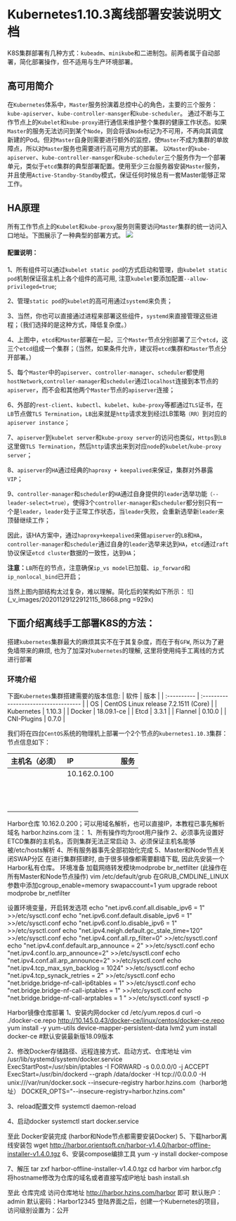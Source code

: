 # Kubernetes1.10.3离线部署安装说明文档

 K8S集群部署有几种方式：`kubeadm`、`minikube`和二进制包。前两者属于自动部署，简化部署操作，但不适用与生产环境部署。
## 高可用简介
   在`Kubernetes`体系中，`Master`服务扮演着总控中心的角色，主要的三个服务：
`kube-apiserver`、`kube-controller-mansger`和`kube-scheduler`。
    通过不断与工作节点上的`Kubelet`和`kube-proxy`进行通信来维护整个集群的健康工作状态。如果`Master`的服务无法访问到某个`Node`，则会将该`Node`标记为不可用，不再向其调度新建的Pod。但对`Master`自身则需要进行额外的监控，使`Master`不成为集群的单故障点，所以对`Master`服务也需要进行高可用方式的部署。
以`Master`的`kube-apiserver`、`kube-controller-mansger`和`kube-scheduler`三个服务作为一个部署单元，类似于`etcd`集群的典型部署配置。使用至少三台服务器安装`Master`服务，并且使用`Active-Standby-Standby`模式，保证任何时候总有一套Master能够正常工作。
## HA原理
所有工作节点上的`Kubelet`和`kube-proxy`服务则需要访问`Master`集群的统一访问入口地址。下图展示了一种典型的部署方式。
![](_v_images/20201129123002951_4141.png)

#### 配置说明：
1、所有组件可以通过`kubelet static pod`的方式启动和管理，由`kubelet static pod`机制保证宿主机上各个组件的高可用, 注意`kubelet`要添加配置`--allow-privileged=true`;


2、管理`static pod`的`kubelet`的高可用通过`systemd`来负责；


3、当然，你也可以直接通过进程来部署这些组件，`systemd`来直接管理这些进程；（我们选择的是这种方式，降低复杂度。）


4、上图中，`etcd`和`Master`部署在一起，三个`Master`节点分别部署了三个`etcd`，这三个`etcd`组成一个集群；（当然，如果条件允许，建议将`etcd`集群和`Master`节点分开部署。）


5、每个`Master`中的`apiserver`、`controller-manager`、`scheduler`都使用`hostNetwork`,`controller-manager`和`scheduler`通过`localhost`连接到本节点的`apiserver`，而不会和其他两个`Master`节点的`apiserver`连接；


6、外部的`rest-client`、`kubectl`、`kubelet`、`kube-proxy`等都通过`TLS`证书，在`LB`节点做`TLS Termination`，`LB`出来就是`http`请求发到经过LB策略`（RR）`到对应的`apiserver instance`；


7、`apiserver`到`kubelet server`和`kube-proxy server`的访问也类似，`Https`到`LB`这里做`TLS Termination`，然后`http`请求出来到对应`node`的`kubelet`/`kube-proxy server`；


8、`apiserver`的`HA`通过经典的`haproxy + keepalived`来保证，集群对外暴露`VIP`；


9、`controller-manager`和`scheduler`的`HA`通过自身提供的`leader`选举功能`（--leader-select=true）`，使得3个`controller-manager`和`scheduler`都分别只有一个是`leader`，`leader`处于正常工作状态，当`leader`失败，会重新选举新`leader`来顶替继续工作；


因此，该HA方案中，通过`haproxy+keepalived`来做`apiserver`的`LB`和`HA`，`controller-manager`和`scheduler`通过自身的`leader`选举来达到`HA`，`etcd`通过`raft`协议保证`etcd cluster`数据的一致性，达到`HA`；


**注意：**`LB`所在的节点，注意确保`ip_vs model`已加载、`ip_forward`和`ip_nonlocal_bind`已开启；


当然上图内部结构太过复杂，难以理解。简化后的架构如下所示：
![](_v_images/20201129122912115_18668.png =929x)

## 下面介绍离线手工部署K8S的方法：
  搭建`kubernetes`集群最大的麻烦其实不在于其复杂度，而在于有`GFW`, 所以为了避免墙带来的麻烦, 也为了加深对`kubernetes`的理解, 这里将使用纯手工离线的方式进行部署
### 环境介绍
下面`Kubernetes`集群搭建需要的版本信息:
| 软件        | 版本                                 |
| :---------- | :----------------------------------- |
| OS          | CentOS Linux release 7.2.1511 (Core) |
| Kubernetes  | 1.10.3                               |
| Docker      | 18.09.1-ce                           |
| Etcd        | 3.3.1                                |
| Flannel     | 0.10.0                               |
| CNI-Plugins | 0.7.0                                |



我们将在四台`CentOS`系统的物理机上部署一个2个节点的`kubernetes1.10.3`集群：
节点信息如下：

| 主机名（必须） | IP           | 服务 |
| :----------- | :----------- | :-- |
|              | 10.162.0.100 |     |
|              |              |     |
|              |              |     |
|              |              |     |
|              |              |     |
|              |              |     |
|              |              |     |
|              |              |     |
|              |              |     |
|              |              |     |
|              |              |     |
|              |              |     |
|              |              |     |


Harbor仓库	10.162.0.200；可以用域名解析，也可以直接IP，本教程已事先解析域名 harbor.hzins.com
注：
1、所有操作均为root用户操作
2、必须事先设置好ETCD集群的主机名，否则集群无法正常启动
3、必须保证主机名能够被/etc/hosts解析
4、所有服务器事先全部初始化完成
5、Master和Node节点关闭SWAP分区
在进行集群搭建时, 由于很多镜像都需要翻墙下载, 因此先安装一个Harbor私有仓库。
环境准备
加载网络转发模块modprobe br_netfilter
(此操作在所有Master和Node节点操作) 
vim /etc/default/grub
在GRUB_CMDLINE_LINUX参数中添加cgroup_enable=memory swapaccount=1
yum upgrade
reboot
modprobe br_netfilter

设置环境变量，开启转发选项
echo "net.ipv6.conf.all.disable_ipv6 = 1" >>/etc/sysctl.conf
echo "net.ipv6.conf.default.disable_ipv6 = 1" >>/etc/sysctl.conf
echo "net.ipv6.conf.lo.disable_ipv6 = 1" >>/etc/sysctl.conf
echo "net.ipv4.neigh.default.gc_stale_time=120" >>/etc/sysctl.conf
echo "net.ipv4.conf.all.rp_filter=0" >>/etc/sysctl.conf
echo "net.ipv4.conf.default.arp_announce = 2" >>/etc/sysctl.conf
echo "net.ipv4.conf.lo.arp_announce=2" >>/etc/sysctl.conf
echo "net.ipv4.conf.all.arp_announce=2" >>/etc/sysctl.conf
echo "net.ipv4.tcp_max_syn_backlog = 1024" >>/etc/sysctl.conf
echo "net.ipv4.tcp_synack_retries = 2" >>/etc/sysctl.conf
echo "net.bridge.bridge-nf-call-ip6tables = 1" >>/etc/sysctl.conf
echo "net.bridge.bridge-nf-call-iptables = 1" >>/etc/sysctl.conf
echo "net.bridge.bridge-nf-call-arptables = 1 " >>/etc/sysctl.conf
sysctl -p

Harbor镜像仓库部署
1、安装内网docker 
cd /etc/yum.repos.d
curl -o ./docker-ce.repo  http://10.145.0.43/docker-ce/linux/centos/docker-ce.repo
yum install -y yum-utils device-mapper-persistent-data lvm2
yum install docker-ce  #默认安装最新版18.09版本

2、修改Docker存储路径、远程连接方式、启动方式、仓库地址
vim /usr/lib/systemd/system/docker.service  
ExecStartPost=/usr/sbin/iptables -I FORWARD -s 0.0.0.0/0 -j ACCEPT
ExecStart=/usr/bin/dockerd --graph /data/docker -H tcp://0.0.0.0 -H unix:///var/run/docker.sock  --insecure-registry harbor.hzins.com（harbor地址）
DOCKER_OPTS="--insecure-registry=harbor.hzins.com"

3、reload配置文件 
systemctl daemon-reload

4、启动docker 
systemctl start docker.service

至此 Docker安装完成  (harbor和Node节点都需要安装Docker)
5、下载harbor离线安装包
wget http://harbor.orientsoft.cn/harbor-v1.4.0/harbor-offline-installer-v1.4.0.tgz
6、安装compose编排工具
yum -y install docker-compose

7、解压
tar zxf harbor-offline-installer-v1.4.0.tgz
cd harbor
vim harbor.cfg    将hostname修改为仓库的域名或者直接写成IP地址
bash install.sh

至此 仓库完成
访问仓库地址 http://harbor.hzins.com/harbor 即可
默认账户：admin
默认密码：Harbor12345
登陆界面之后，创建一个Kubernetes的项目，访问级别设置为：公开
